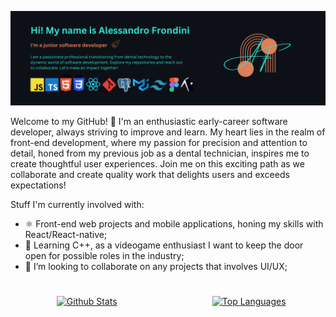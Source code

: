 ![Header](./banner-logo1.png)


Welcome to my GitHub! 🚀 I'm an enthusiastic early-career software developer, always striving to improve and learn. My heart lies in the realm of front-end development, where my passion for precision and attention to detail, honed from my previous job as a dental technician, inspires me to create thoughtful user experiences. 
Join me on this exciting path as we collaborate and create quality work that delights users and exceeds expectations!

Stuff I'm currently involved with:
- ⚛ Front-end web projects and mobile applications, honing my skills with React/React-native;
- 👾 Learning C++, as a videogame enthusiast I want to keep the door open for possible roles in the industry;
- 👯 I’m looking to collaborate on any projects that involves UI/UX;

#

<div style="display: flex; justify-content: center; align-items: center;">
  <a href="https://github.com/alessandro-001" style="flex: 1; margin-right: 5px; text-align: center;">
    <img src="https://github-readme-stats.vercel.app/api?username=alessandro-001&theme=tokyonight&show_icons=true" alt="Github Stats" style="height: 100%;">
  </a>
  <a href="https://github.com/alessandro-001" style="flex: 1; margin-left: 10px; text-align: center;">
    <img src="https://github-readme-stats.vercel.app/api/top-langs?username=alessandro-001&theme=tokyonight&show_icons=true&hide=html,css,shell" alt="Top Languages" style="height: 100%;">
  </a>
</div>



<!--
**alessandro-001/alessandro-001** is a ✨ _special_ ✨ repository because its `README.md` (this file) appears on your GitHub profile.

Here are some ideas to get you started:

- 🔭 I’m currently working on ...
- 🌱 I’m currently learning ...
- 👯 I’m looking to collaborate on ...
- 🤔 I’m looking for help with ...
- 💬 Ask me about ...
- 📫 How to reach me: ...
- 😄 Pronouns: ...
- ⚡ Fun fact: ...
-->
